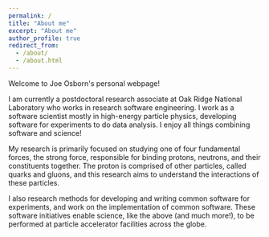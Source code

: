 ```yaml
---
permalink: /
title: "About me"
excerpt: "About me"
author_profile: true
redirect_from: 
  - /about/
  - /about.html
---
```


Welcome to Joe Osborn's personal webpage!

I am currently a postdoctoral research associate at Oak Ridge National Laboratory who works in research software engineering. I work as a software scientist mostly in high-energy particle physics, developing software for experiments to do data analysis. I enjoy all things combining software and science!

My research is primarily focused on studying one of four fundamental forces, the strong force, responsible for binding protons, neutrons, and their constituents together. The proton is comprised of other particles, called quarks and gluons, and this research aims to understand the interactions of these particles.

I also research methods for developing and writing common software for experiments, and work on the implementation of common software. These software initiatives enable science, like the above (and much more!), to be performed at particle accelerator facilities across the globe.